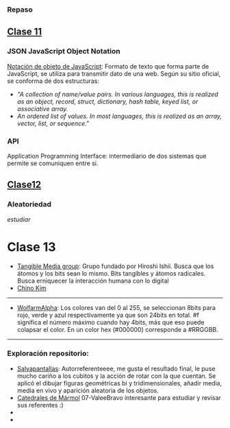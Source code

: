 ### Repaso
## [Clase 11](https://github.com/disenoUDP/dis9034-2024-1/tree/main/clases/clase-11)
### JSON JavaScript Object Notation
[Notación de objeto de JavaScript](https://www.json.org/json-en.html): Formato de texto que forma parte de JavaScript, se utiliza para transmitir dato de una web. Según su sitio oficial, se conforma de dos estructuras:

- *"A collection of name/value pairs. In various languages, this is realized as an object, record, struct, dictionary, hash table, keyed list, or associative array.*
- *An ordered list of values. In most languages, this is realized as an array, vector, list, or sequence."*

### API
Application Programming Interface: intermediario de dos sistemas que permite se comuniquen entre si.
## [Clase12](https://github.com/disenoUDP/dis9034-2024-1/tree/main/clases/clase-12)
### Aleatoriedad
*estudiar*

# Clase 13
-  [Tangible Media group](https://www.media.mit.edu/groups/tangible-media/overview/): Grupo fundado por Hiroshi Ishii. Busca que los átomos y los bits sean lo mismo. Bits tangibles y átomos radicales. Busca erniquecer la interacción humana con lo digital
- [Chino Kim](https://chino.kim/rube-telephone)
****
- [WolfarmAlpha](https://www.wolfarmalpha.com): Los colores van del 0 al 255, se seleccionan 8bits para rojo, verde y azul respectivamente ya que son 24bits en total. #f significa el número máximo cuando hay 4bits, más que eso puede colapsar el color. En un color hex (#000000) corresponde a #RRGGBB.
****
### Exploración repositorio:
- [Salvapantallas](https://editor.p5js.org/cielqz/sketches/kPYFXThiQ): Autorreferenteeee, me gusta el resultado final, le puse mucho cariño a los cubitos y la acción de rotar con la que cuentan. Se aplicó el dibujar figuras geométricas bi y tridimensionales, añadir media, media en vivo y aparición aleatoria de los objetos.
- [Catedrales de Mármol](https://github.com/disenoUDP/dis9034-2024-1/tree/main/estudiantes/07-ValeeBravo/clase-10) 07-ValeeBravo interesante para estudiar y revisar sus referentes :)
- 
- 
